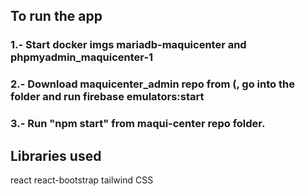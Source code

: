 ## To run the app

### 1.- Start docker imgs mariadb-maquicenter and phpmyadmin_maquicenter-1
### 2.- Download maquicenter_admin repo from (, go into the folder and run firebase emulators:start
### 3.- Run "npm start" from maqui-center repo folder.

## Libraries used

react
react-bootstrap
tailwind CSS

